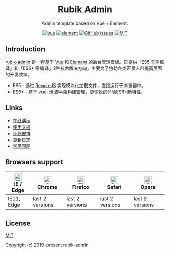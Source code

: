 <h1 align="center">Rubik Admin</h1>

<div align="center">

Admin template based on Vue + Element.

[![vue](https://img.shields.io/badge/vue-%5E2.5.17-red.svg)](https://github.com/vuejs/vue)
[![element](https://img.shields.io/badge/element-%5E2.4.5-orange.svg)](https://github.com/ElemeFE/element)
[![GitHub issues](https://img.shields.io/github/issues/daxiongYang/rubik-admin.svg)](https://github.com/daxiongYang/rubik-admin/issues)
[![MIT](https://img.shields.io/github/license/daxiongYang/rubik-admin.svg)](http://opensource.org/licenses/MIT)

</div>

## Introduction

[rubik-admin](https://github.com/fangxinqu/rubik-admin) 是一套基于 [Vue](https://github.com/vuejs/vue) 和 [Element](https://github.com/ElemeFE/element) 的后台管理模版。它提供「ES5 无需编译」和「ES6+ 需编译」2种技术解决方向，主要为了协助各类开发人群提高页面的开发效率。

* ES5 - 通过 [RequreJS](https://github.com/requirejs/requirejs) 实现模块化加载文件，直接运行于浏览器中。
* ES6+ - 基于 [vue-cli](https://github.com/vuejs/vue-cli) 脚手架构建管理，更愉悦的体验ES6+新特性。


## Links

- [在线演示](https://fangxinqu.com/rubik-admin/)
- [使用文档](https://github.com/fangxinqu/rubik-admin/wiki)
- [计划安排](https://github.com/fangxinqu/rubik-admin/blob/master/PLANSCHEDULE.md)
- [更新日志](https://github.com/fangxinqu/rubik-admin/blob/master/CHANGELOG.md)
- [常见问题](https://github.com/fangxinqu/rubik-admin/wiki)

## Browsers support

| [<img src="https://raw.githubusercontent.com/alrra/browser-logos/master/src/edge/edge_48x48.png" alt="IE / Edge" width="24px" height="24px" />](http://godban.github.io/browsers-support-badges/)</br>IE / Edge | [<img src="https://raw.githubusercontent.com/alrra/browser-logos/master/src/chrome/chrome_48x48.png" alt="Chrome" width="24px" height="24px" />](http://godban.github.io/browsers-support-badges/)</br>Chrome | [<img src="https://raw.githubusercontent.com/alrra/browser-logos/master/src/firefox/firefox_48x48.png" alt="Firefox" width="24px" height="24px" />](http://godban.github.io/browsers-support-badges/)</br>Firefox | [<img src="https://raw.githubusercontent.com/alrra/browser-logos/master/src/safari/safari_48x48.png" alt="Safari" width="24px" height="24px" />](http://godban.github.io/browsers-support-badges/)</br>Safari | [<img src="https://raw.githubusercontent.com/alrra/browser-logos/master/src/opera/opera_48x48.png" alt="Opera" width="24px" height="24px" />](http://godban.github.io/browsers-support-badges/)</br>Opera |
| --------- | --------- | --------- | --------- | --------- | 
| IE11, Edge | last 2 versions | last 2 versions | last 2 versions | last 2 versions

## License

[MIT](https://github.com/daxiongYang/rubik-admin/blob/master/LICENSE)

Copyright (c) 2019-present rubik-admin
